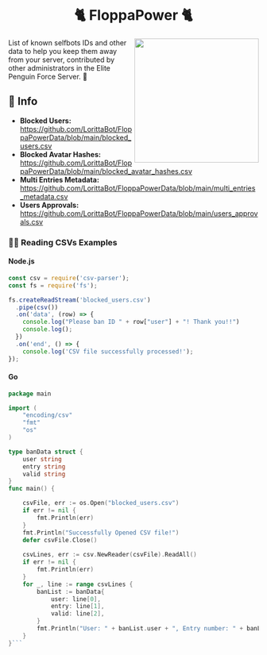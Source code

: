 <h1 align="center">🐈 FloppaPower 🐈</h1>
<img height="250" src="https://cdn.discordapp.com/avatars/852292714380263425/1ac1b7eb51f22caab92172c5a052f4fa.png?size=2048" align="right">

List of known selfbots IDs and other data to help you keep them away from your server, contributed by other administrators in the Elite Penguin Force Server. 🐧

## 📅 Info

* **Blocked Users:** https://github.com/LorittaBot/FloppaPowerData/blob/main/blocked_users.csv
* **Blocked Avatar Hashes:** https://github.com/LorittaBot/FloppaPowerData/blob/main/blocked_avatar_hashes.csv
* **Multi Entries Metadata:** https://github.com/LorittaBot/FloppaPowerData/blob/main/multi_entries_metadata.csv
* **Users Approvals:** https://github.com/LorittaBot/FloppaPowerData/blob/main/users_approvals.csv

### 👨‍💻 Reading CSVs Examples

#### Node.js

```js
const csv = require('csv-parser');
const fs = require('fs');

fs.createReadStream('blocked_users.csv')
  .pipe(csv())
  .on('data', (row) => {
    console.log("Please ban ID " + row["user"] + "! Thank you!!")
    console.log();
  })
  .on('end', () => {
    console.log('CSV file successfully processed!');
});
```

#### Go
```go
package main

import (
    "encoding/csv"
    "fmt"
    "os"
)

type banData struct {
    user string
    entry string
    valid string
}
func main() {

    csvFile, err := os.Open("blocked_users.csv")
	if err != nil {
		fmt.Println(err)
	}
	fmt.Println("Successfully Opened CSV file!")
	defer csvFile.Close()
    
    csvLines, err := csv.NewReader(csvFile).ReadAll()
    if err != nil {
        fmt.Println(err)
    }    
    for _, line := range csvLines {
        banList := banData{
            user: line[0],
            entry: line[1],
			valid: line[2],
        }
        fmt.Println("User: " + banList.user + ", Entry number: " + banList.entry + ", Valid: " + banList.valid)
    }
}```
